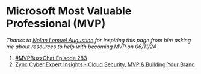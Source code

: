 <h1>Microsoft Most Valuable Professional (MVP)</h1>

*Thanks to [Nolan Lemuel Augustine]([https://www.linkedin.com/in/gauraverse/](https://www.linkedin.com/in/nolanaugustine/)) for inspiring this page from him asking me about resources to help with becoming MVP on 06/11/24*

1. [#MVPBuzzChat Episode 283](https://youtu.be/8_tnQfU31gs)
2. [Zync Cyber Expert Insights - Cloud Security, MVP & Building Your Brand](https://youtu.be/-pe-fDSo7H8) 
